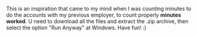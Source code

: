 This is an inspiration that came to my mind when I was counting minutes to do the accounts with my previous employer, to count properly **minutes worked**. U need to download all the files and extract the .zip archive, then select the option "Run Anyway" at Windows. Have fun! :)
